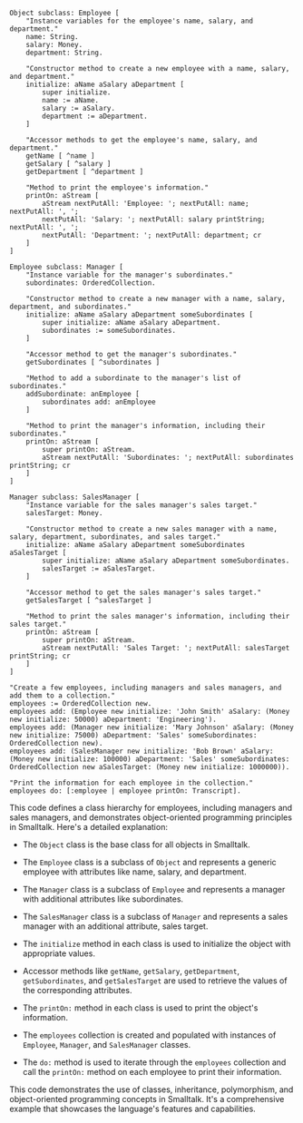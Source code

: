 ```smalltalk
Object subclass: Employee [
    "Instance variables for the employee's name, salary, and department."
    name: String.
    salary: Money.
    department: String.

    "Constructor method to create a new employee with a name, salary, and department."
    initialize: aName aSalary aDepartment [
        super initialize.
        name := aName.
        salary := aSalary.
        department := aDepartment.
    ]

    "Accessor methods to get the employee's name, salary, and department."
    getName [ ^name ]
    getSalary [ ^salary ]
    getDepartment [ ^department ]

    "Method to print the employee's information."
    printOn: aStream [
        aStream nextPutAll: 'Employee: '; nextPutAll: name; nextPutAll: ', ';
        nextPutAll: 'Salary: '; nextPutAll: salary printString; nextPutAll: ', ';
        nextPutAll: 'Department: '; nextPutAll: department; cr
    ]
]

Employee subclass: Manager [
    "Instance variable for the manager's subordinates."
    subordinates: OrderedCollection.

    "Constructor method to create a new manager with a name, salary, department, and subordinates."
    initialize: aName aSalary aDepartment someSubordinates [
        super initialize: aName aSalary aDepartment.
        subordinates := someSubordinates.
    ]

    "Accessor method to get the manager's subordinates."
    getSubordinates [ ^subordinates ]

    "Method to add a subordinate to the manager's list of subordinates."
    addSubordinate: anEmployee [
        subordinates add: anEmployee
    ]

    "Method to print the manager's information, including their subordinates."
    printOn: aStream [
        super printOn: aStream.
        aStream nextPutAll: 'Subordinates: '; nextPutAll: subordinates printString; cr
    ]
]

Manager subclass: SalesManager [
    "Instance variable for the sales manager's sales target."
    salesTarget: Money.

    "Constructor method to create a new sales manager with a name, salary, department, subordinates, and sales target."
    initialize: aName aSalary aDepartment someSubordinates aSalesTarget [
        super initialize: aName aSalary aDepartment someSubordinates.
        salesTarget := aSalesTarget.
    ]

    "Accessor method to get the sales manager's sales target."
    getSalesTarget [ ^salesTarget ]

    "Method to print the sales manager's information, including their sales target."
    printOn: aStream [
        super printOn: aStream.
        aStream nextPutAll: 'Sales Target: '; nextPutAll: salesTarget printString; cr
    ]
]

"Create a few employees, including managers and sales managers, and add them to a collection."
employees := OrderedCollection new.
employees add: (Employee new initialize: 'John Smith' aSalary: (Money new initialize: 50000) aDepartment: 'Engineering').
employees add: (Manager new initialize: 'Mary Johnson' aSalary: (Money new initialize: 75000) aDepartment: 'Sales' someSubordinates: OrderedCollection new).
employees add: (SalesManager new initialize: 'Bob Brown' aSalary: (Money new initialize: 100000) aDepartment: 'Sales' someSubordinates: OrderedCollection new aSalesTarget: (Money new initialize: 1000000)).

"Print the information for each employee in the collection."
employees do: [:employee | employee printOn: Transcript].
```

This code defines a class hierarchy for employees, including managers and sales managers, and demonstrates object-oriented programming principles in Smalltalk. Here's a detailed explanation:

- The `Object` class is the base class for all objects in Smalltalk.

- The `Employee` class is a subclass of `Object` and represents a generic employee with attributes like name, salary, and department.

- The `Manager` class is a subclass of `Employee` and represents a manager with additional attributes like subordinates.

- The `SalesManager` class is a subclass of `Manager` and represents a sales manager with an additional attribute, sales target.

- The `initialize` method in each class is used to initialize the object with appropriate values.

- Accessor methods like `getName`, `getSalary`, `getDepartment`, `getSubordinates`, and `getSalesTarget` are used to retrieve the values of the corresponding attributes.

- The `printOn:` method in each class is used to print the object's information.

- The `employees` collection is created and populated with instances of `Employee`, `Manager`, and `SalesManager` classes.

- The `do:` method is used to iterate through the `employees` collection and call the `printOn:` method on each employee to print their information.

This code demonstrates the use of classes, inheritance, polymorphism, and object-oriented programming concepts in Smalltalk. It's a comprehensive example that showcases the language's features and capabilities.